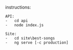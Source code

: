 instructions:

	API:
	-	cd api
	-	node index.js

	Site:
	-	cd site\best-songs
	-	ng serve [-c production]

